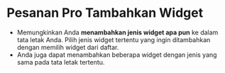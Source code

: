 # **Pesanan Pro Tambahkan Widget**

- Memungkinkan Anda **menambahkan jenis widget apa pun** ke dalam tata letak Anda. Pilih jenis widget tertentu yang ingin ditambahkan dengan memilih widget dari daftar.
- Anda juga dapat menambahkan beberapa widget dengan jenis yang sama pada tata letak tertentu.

